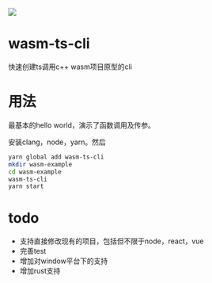 ![](https://img.shields.io/npm/v/wasm-ts-cli.svg)
# wasm-ts-cli
快速创建ts调用c++ wasm项目原型的cli
# 用法 
最基本的hello world，演示了函数调用及传参。

安装clang，node，yarn。然后
```sh
yarn global add wasm-ts-cli
mkdir wasm-example
cd wasm-example
wasm-ts-cli
yarn start
```
# todo
* 支持直接修改现有的项目，包括但不限于node，react，vue
* 完善test
* 增加对window平台下的支持
* 增加rust支持
